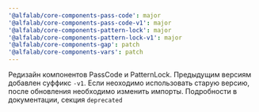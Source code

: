 ```yaml
---
'@alfalab/core-components-pass-code': major
'@alfalab/core-components-pass-code-v1': major
'@alfalab/core-components-pattern-lock': major
'@alfalab/core-components-pattern-lock-v1': major
'@alfalab/core-components-gap': patch
'@alfalab/core-components-vars': patch
---
```


Редизайн компонентов PassCode и PatternLock. Предыдущим версиям добавлен суффикс `-v1`. Если неоходимо использовать старую версию, после обновления необходимо изменить импорты. Подробности в документации, секция `deprecated`
